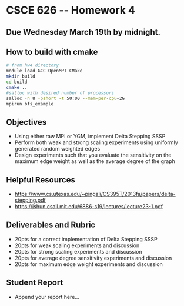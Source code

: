 # CSCE 626 -- Homework 4 

## Due Wednesday March 19th by midnight.

## How to build with cmake
``` bash
# from hw4 directory
module load GCC OpenMPI CMake
mkdir build
cd build
cmake ..
#salloc with desired number of processors
salloc -n 8 -pshort -t 50:00 --mem-per-cpu=2G
mpirun bfs_example
```


## Objectives
* Using either raw MPI or YGM, implement Delta Stepping SSSP
* Perform both weak and strong scaling experiments using
  uniformly generated random weighted edges
* Design experiments such that you evaluate the sensitivity on 
  the maximum edge weight as well as the average degree of the graph

## Helpful Resources
* https://www.cs.utexas.edu/~pingali/CS395T/2013fa/papers/delta-stepping.pdf
* https://jshun.csail.mit.edu/6886-s19/lectures/lecture23-1.pdf


## Deliverables and Rubric
* 20pts for a correct implementation of Delta Stepping SSSP
* 20pts for weak scaling experiments and discussion
* 20pts for strong scaling experiments and discussion
* 20pts for average degree sensitivity experiments and discussion
* 20pts for maximum edge weight experiments and discussion


## Student Report
*  Append your report here...
